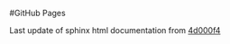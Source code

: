 #GitHub Pages

Last update of sphinx html documentation from [4d000f4](https://github.com/lllama/sanickit/tree/4d000f4ad443f068e78add19bb6995e6358512a2)
